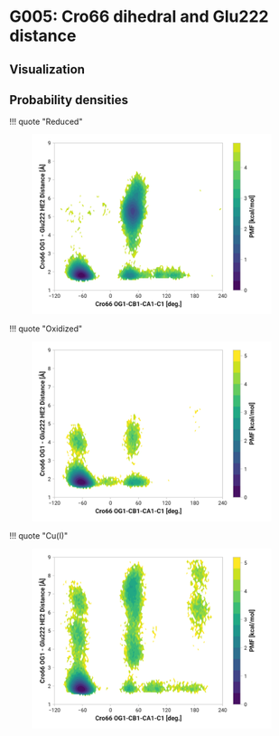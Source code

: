# G005: Cro66 dihedral and Glu222 distance

## Visualization

<div id="reduced-view" class="mol-container"></div>
<script>
document.addEventListener('DOMContentLoaded', (event) => {
    const viewer = molstar.Viewer.create('reduced-view', {
        layoutIsExpanded: false,
        layoutShowControls: false,
        layoutShowRemoteState: false,
        layoutShowSequence: true,
        layoutShowLog: false,
        layoutShowLeftPanel: false,
        viewportShowExpand: true,
        viewportShowSelectionMode: true,
        viewportShowAnimation: false,
        pdbProvider: 'rcsb',
    }).then(viewer => {
        // viewer.loadStructureFromUrl("/analysis/005-rogfp-glh-md/data/traj/frame_106403.pdb", "pdb");
        viewer.loadSnapshotFromUrl("/misc/002-molstar-states/reduced-example.molj", "molj");
    });
});
</script>

## Probability densities

!!! quote "Reduced"
    <figure markdown>
    ![](./g005-pes-reduced.png)
    </figure>

!!! quote "Oxidized"
    <figure markdown>
    ![](./g005-pes-oxidized.png)
    </figure>

!!! quote "Cu(I)"
    <figure markdown>
    ![](./g005-pes-cu.png)
    </figure>
